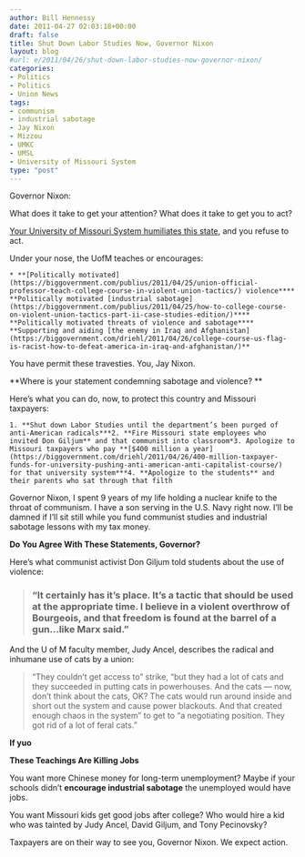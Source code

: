```yaml
---
author: Bill Hennessy
date: 2011-04-27 02:03:18+00:00
draft: false
title: Shut Down Labor Studies Now, Governor Nixon
layout: blog
#url: e/2011/04/26/shut-down-labor-studies-now-governor-nixon/
categories:
- Politics
- Politics
- Union News
tags:
- communism
- industrial sabotage
- Jay Nixon
- Mizzou
- UMKC
- UMSL
- University of Missouri System
type: "post"
---
```


Governor Nixon: 

What does it take to get your attention? What does it take to get you to act?

[Your University of Missouri System humiliates this state](https://m.hennessysview.com/action/tell-umsl-to-stop-teaching-industrial-sabotage/?wpmp_switcher=mobile), and you refuse to act. 

Under your nose, the UofM teaches or encourages:



    * **[Politically motivated](https://biggovernment.com/publius/2011/04/25/union-official-professor-teach-college-course-in-violent-union-tactics/) violence**** **Politically motivated [industrial sabotage](https://biggovernment.com/publius/2011/04/25/how-to-college-course-on-violent-union-tactics-part-ii-case-studies-edition/)**** **Politically motivated threats of violence and sabotage**** **Supporting and aiding [the enemy in Iraq and Afghanistan](https://biggovernment.com/driehl/2011/04/26/college-course-us-flag-is-racist-how-to-defeat-america-in-iraq-and-afghanistan/)** 

You have permit these travesties. You, Jay Nixon. 

**Where is your statement condemning sabotage and violence? **

Here’s what you can do, now, to protect this country and Missouri taxpayers:



    1. **Shut down Labor Studies until the department’s been purged of anti-American radicals***2. **Fire Missouri state employees who invited Don Giljum** and that communist into classroom*3. Apologize to Missouri taxpayers who pay **[$400 million a year](https://biggovernment.com/driehl/2011/04/26/400-million-taxpayer-funds-for-university-pushing-anti-american-anti-capitalist-course/) for that university system***4. **Apologize to the students** and their parents who sat through that filth  

Governor Nixon, I spent 9 years of my life holding a nuclear knife to the throat of communism. I have a son serving in the U.S. Navy right now. I’ll be damned if I’ll sit still while you fund communist studies and industrial sabotage lessons with my tax money. 

**Do You Agree With These Statements, Governor?**

Here’s what communist activist Don Giljum told students about the use of violence: 



>   
> 
> ### “It certainly has it’s place. It’s a tactic that should be used at the appropriate time. I believe in a violent overthrow of Bourgeois, and that freedom is found at the barrel of a gun...like Marx said.”
> 
> 



And the U of M faculty member, Judy Ancel, describes the radical and inhumane use of cats by a union:



>   “They couldn’t get access to” strike, “but they had a lot of cats and they succeeded in putting cats in powerhouses. And the cats — now, don’t think about the cats, OK? The cats would run around inside and short out the system and cause power blackouts. And that created enough chaos in the system” to get to “a negotiating position. They got rid of a lot of feral cats.” 





**If yuo**

**These Teachings Are Killing Jobs**

You want more Chinese money for long-term unemployment? Maybe if your schools didn’t **encourage industrial sabotage** the unemployed would have jobs.

You want Missouri kids get good jobs after college? Who would hire a kid who was tainted by Judy Ancel, David Giljum, and Tony Pecinovsky? 

Taxpayers are on their way to see you, Governor Nixon. We expect action.
